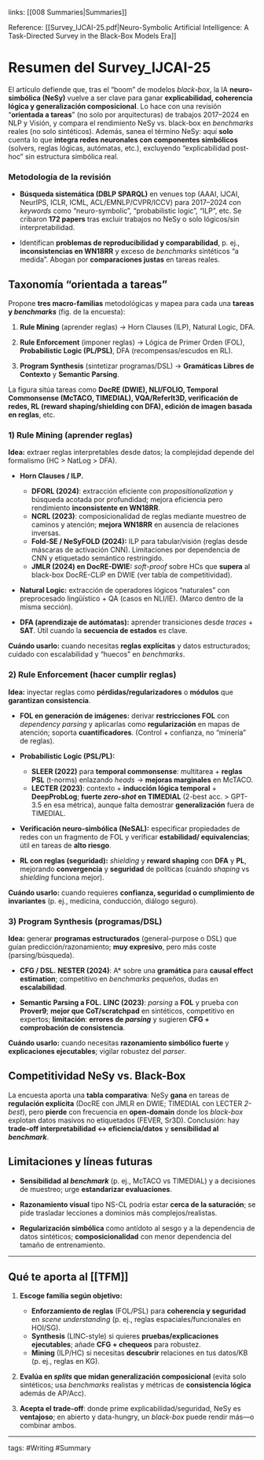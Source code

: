 links: [[008 Summaries|Summaries]] 

Reference: [[Survey_IJCAI-25.pdf|Neuro-Symbolic Artificial Intelligence: A Task-Directed Survey in the Black-Box Models Era]]

# Resumen del Survey_IJCAI-25
El artículo defiende que, tras el “boom” de modelos _black-box_, la IA **neuro-simbólica (NeSy)** vuelve a ser clave para ganar **explicabilidad, coherencia lógica y generalización composicional**. Lo hace con una revisión “**orientada a tareas**” (no solo por arquitecturas) de trabajos 2017–2024 en NLP y Visión, y compara el rendimiento NeSy vs. black-box en _benchmarks_ reales (no solo sintéticos). Además, sanea el término NeSy: aquí **solo** cuenta lo que **integra redes neuronales con componentes simbólicos** (solvers, reglas lógicas, autómatas, etc.), excluyendo “explicabilidad post-hoc” sin estructura simbólica real.

### Metodología de la revisión
- **Búsqueda sistemática (DBLP SPARQL)** en venues top (AAAI, IJCAI, NeurIPS, ICLR, ICML, ACL/EMNLP/CVPR/ICCV) para 2017–2024 con _keywords_ como “neuro-symbolic”, “probabilistic logic”, “ILP”, etc. Se cribaron **172 papers** tras excluir trabajos no NeSy o solo lógicos/sin interpretabilidad.

- Identifican **problemas de reproducibilidad y comparabilidad**, p. ej., **inconsistencias en WN18RR** y exceso de _benchmarks_ sintéticos “a medida”. Abogan por **comparaciones justas** en tareas reales.

## Taxonomía “orientada a tareas”
Propone **tres macro-familias** metodológicas y mapea para cada una **tareas y _benchmarks_** (fig. de la encuesta):

1. **Rule Mining** (aprender reglas) → Horn Clauses (ILP), Natural Logic, DFA.

2. **Rule Enforcement** (imponer reglas) → Lógica de Primer Orden (FOL), **Probabilistic Logic (PL/PSL)**, DFA (recompensas/escudos en RL).

3. **Program Synthesis** (sintetizar programas/DSL) → **Gramáticas Libres de Contexto** y **Semantic Parsing**.

La figura sitúa tareas como **DocRE (DWIE), NLI/FOLIO, Temporal Commonsense (McTACO, TIMEDIAL), VQA/ReferIt3D, verificación de redes, RL (reward shaping/shielding con DFA), edición de imagen basada en reglas**, etc.

### 1) Rule Mining (aprender reglas)
**Idea:** extraer reglas interpretables desde datos; la complejidad depende del formalismo (HC > NatLog > DFA).

- **Horn Clauses / ILP.**
    - **DFORL (2024)**: extracción eficiente con _propositionalization_ y búsqueda acotada por profundidad; mejora eficiencia pero rendimiento **inconsistente en WN18RR**.
    - **NCRL (2023)**: composicionalidad de reglas mediante muestreo de caminos y atención; **mejora WN18RR** en ausencia de relaciones inversas.
    - **Fold-SE / NeSyFOLD (2024):** ILP para tabular/visión (reglas desde máscaras de activación CNN). Limitaciones por dependencia de CNN y etiquetado semántico restringido.
    - **JMLR (2024) en DocRE-DWIE:** _soft-proof_ sobre HCs que **supera** al black-box DocRE-CLiP en DWIE (ver tabla de competitividad).

- **Natural Logic:** extracción de operadores lógicos “naturales” con preprocesado lingüístico + QA (casos en NLI/IE). (Marco dentro de la misma sección).

- **DFA (aprendizaje de autómatas):** aprender transiciones desde _traces_ + **SAT**. Útil cuando la **secuencia de estados** es clave.

**Cuándo usarlo:** cuando necesitas **reglas explícitas** y datos estructurados; cuidado con escalabilidad y “huecos” en _benchmarks_.

### 2) Rule Enforcement (hacer cumplir reglas)
**Idea:** inyectar reglas como **pérdidas/regularizadores** o **módulos** que **garantizan consistencia**.

- **FOL en generación de imágenes:** derivar **restricciones FOL** con _dependency parsing_ y aplicarlas como **regularización** en mapas de atención; soporta **cuantificadores**. (Control + confianza, no “minería” de reglas).

- **Probabilistic Logic (PSL/PL):**
    - **SLEER (2022)** para **temporal commonsense**: multitarea + **reglas PSL** (t-norms) enlazando _heads_ → **mejoras marginales** en McTACO.
    - **LECTER (2023)**: contexto + **inducción lógica temporal** + **DeepProbLog**; **fuerte _zero-shot_ en TIMEDIAL** (2-best acc. > GPT-3.5 en esa métrica), aunque falta demostrar **generalización** fuera de TIMEDIAL.

- **Verificación neuro-simbólica (NeSAL):** especificar propiedades de redes con un fragmento de FOL y verificar **estabilidad/ equivalencias**; útil en tareas de **alto riesgo**.

- **RL con reglas (seguridad):** _shielding_ y **reward shaping** con **DFA** y **PL**, mejorando **convergencia** y **seguridad** de políticas (cuándo _shaping_ vs _shielding_ funciona mejor).

**Cuándo usarlo:** cuando requieres **confianza, seguridad o cumplimiento de invariantes** (p. ej., medicina, conducción, diálogo seguro).

### 3) Program Synthesis (programas/DSL)
**Idea:** generar **programas estructurados** (general-purpose o DSL) que guían predicción/razonamiento; **muy expresivo**, pero más coste (parsing/búsqueda).

- **CFG / DSL.** **NESTER (2024)**: A* sobre una **gramática** para **causal effect estimation**; competitivo en _benchmarks_ pequeños, dudas en **escalabilidad**.

- **Semantic Parsing a FOL.** **LINC (2023)**: _parsing_ a **FOL** y prueba con **Prover9**; **mejor que CoT/scratchpad** en sintéticos, competitivo en expertos; **limitación**: **errores de _parsing_** y sugieren **CFG + comprobación de consistencia**.

**Cuándo usarlo:** cuando necesitas **razonamiento simbólico fuerte** y **explicaciones ejecutables**; vigilar robustez del _parser_.

## Competitividad NeSy vs. Black-Box
La encuesta aporta una **tabla comparativa**: NeSy **gana** en tareas de **regulación explícita** (DocRE con JMLR en DWIE; TIMEDIAL con LECTER _2-best_), pero **pierde** con frecuencia en **open-domain** donde los _black-box_ explotan datos masivos no etiquetados (FEVER, Sr3D). Conclusión: hay **trade-off interpretabilidad ↔ eficiencia/datos** y **sensibilidad al _benchmark_**.

## Limitaciones y líneas futuras
- **Sensibilidad al _benchmark_** (p. ej., McTACO vs TIMEDIAL) y a decisiones de muestreo; urge **estandarizar evaluaciones**.

- **Razonamiento visual** tipo NS-CL podría estar **cerca de la saturación**; se pide trasladar lecciones a dominios más complejos/realistas.

- **Regularización simbólica** como antídoto al sesgo y a la dependencia de datos sintéticos; **composicionalidad** con menor dependencia del tamaño de entrenamiento.

---
## Qué te aporta al [[TFM]]

1. **Escoge familia según objetivo:**
    - **Enforzamiento de reglas** (FOL/PSL) para **coherencia y seguridad** en _scene understanding_ (p. ej., reglas espaciales/funcionales en HOI/SG).
    - **Synthesis** (LINC-style) si quieres **pruebas/explicaciones ejecutables**; añade **CFG + chequeos** para robustez.
    - **Mining** (ILP/HC) si necesitas **descubrir** relaciones en tus datos/KB (p. ej., reglas en KG).

2. **Evalúa en _splits_ que midan generalización composicional** (evita solo sintéticos; usa _benchmarks_ realistas y métricas de **consistencia lógica** además de AP/Acc).

3. **Acepta el trade-off**: donde prime explicabilidad/seguridad, NeSy es **ventajoso**; en abierto y data-hungry, un _black-box_ puede rendir más—o combinar ambos.


---
tags:
	#Writing #Summary